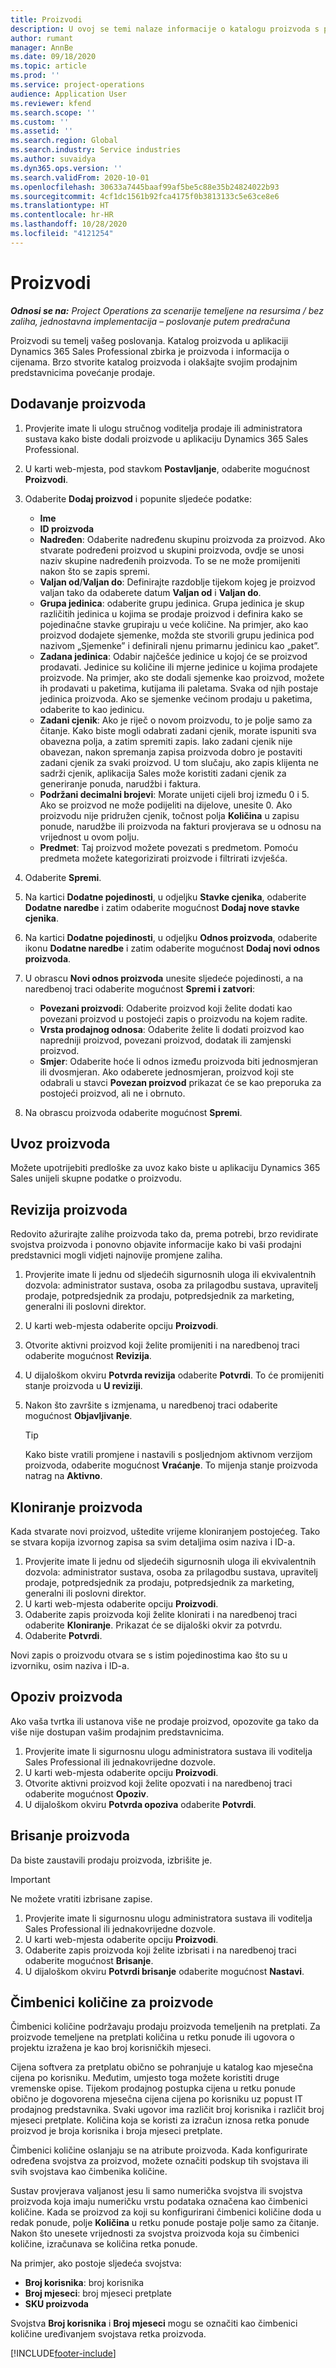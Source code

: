 ```yaml
---
title: Proizvodi
description: U ovoj se temi nalaze informacije o katalogu proizvoda s pomoću kojeg klijentima pružate informacije o proizvodima i cijenama koje nudi vaša tvrtka ili ustanova.
author: rumant
manager: AnnBe
ms.date: 09/18/2020
ms.topic: article
ms.prod: ''
ms.service: project-operations
audience: Application User
ms.reviewer: kfend
ms.search.scope: ''
ms.custom: ''
ms.assetid: ''
ms.search.region: Global
ms.search.industry: Service industries
ms.author: suvaidya
ms.dyn365.ops.version: ''
ms.search.validFrom: 2020-10-01
ms.openlocfilehash: 30633a7445baaf99af5be5c88e35b24824022b93
ms.sourcegitcommit: 4cf1dc1561b92fca4175f0b3813133c5e63ce8e6
ms.translationtype: HT
ms.contentlocale: hr-HR
ms.lasthandoff: 10/28/2020
ms.locfileid: "4121254"
---
```

# <a name="products"></a>Proizvodi

_**Odnosi se na:** Project Operations za scenarije temeljene na resursima / bez zaliha, jednostavna implementacija – poslovanje putem predračuna_

Proizvodi su temelj vašeg poslovanja. Katalog proizvoda u aplikaciji Dynamics 365 Sales Professional zbirka je proizvoda i informacija o cijenama. Brzo stvorite katalog proizvoda i olakšajte svojim prodajnim predstavnicima povećanje prodaje.

## <a name="add-a-product"></a>Dodavanje proizvoda

1.  Provjerite imate li ulogu stručnog voditelja prodaje ili administratora sustava kako biste dodali proizvode u aplikaciju Dynamics 365 Sales Professional.
2.  U karti web-mjesta, pod stavkom **Postavljanje**, odaberite mogućnost **Proizvodi**.
3.  Odaberite **Dodaj proizvod** i popunite sljedeće podatke:

    -  **Ime**
    -  **ID proizvoda**
    -  **Nadređen**: Odaberite nadređenu skupinu proizvoda za proizvod. Ako stvarate podređeni proizvod u skupini proizvoda, ovdje se unosi naziv skupine nadređenih proizvoda. To se ne može promijeniti nakon što se zapis spremi.
    -  **Valjan od**/**Valjan do**: Definirajte razdoblje tijekom kojeg je proizvod valjan tako da odaberete datum **Valjan od** i **Valjan do**.
    -  **Grupa jedinica**: odaberite grupu jedinica. Grupa jedinica je skup različitih jedinica u kojima se prodaje proizvod i definira kako se pojedinačne stavke grupiraju u veće količine. Na primjer, ako kao proizvod dodajete sjemenke, možda ste stvorili grupu jedinica pod nazivom „Sjemenke” i definirali njenu primarnu jedinicu kao „paket”.
    -  **Zadana jedinica**: Odabir najčešće jedinice u kojoj će se proizvod prodavati. Jedinice su količine ili mjerne jedinice u kojima prodajete proizvode. Na primjer, ako ste dodali sjemenke kao proizvod, možete ih prodavati u paketima, kutijama ili paletama. Svaka od njih postaje jedinica proizvoda. Ako se sjemenke većinom prodaju u paketima, odaberite to kao jedinicu.
    -  **Zadani cjenik**: Ako je riječ o novom proizvodu, to je polje samo za čitanje. Kako biste mogli odabrati zadani cjenik, morate ispuniti sva obavezna polja, a zatim spremiti zapis. Iako zadani cjenik nije obavezan, nakon spremanja zapisa proizvoda dobro je postaviti zadani cjenik za svaki proizvod. U tom slučaju, ako zapis klijenta ne sadrži cjenik, aplikacija Sales može koristiti zadani cjenik za generiranje ponuda, narudžbi i faktura.
    -  **Podržani decimalni brojevi**: Morate unijeti cijeli broj između 0 i 5. Ako se proizvod ne može podijeliti na dijelove, unesite 0. Ako proizvodu nije pridružen cjenik, točnost polja **Količina** u zapisu ponude, narudžbe ili proizvoda na fakturi provjerava se u odnosu na vrijednost u ovom polju.
    -  **Predmet**: Taj proizvod možete povezati s predmetom. Pomoću predmeta možete kategorizirati proizvode i filtrirati izvješća.

4.  Odaberite **Spremi**.
5.  Na kartici **Dodatne pojedinosti**, u odjeljku **Stavke cjenika**, odaberite **Dodatne naredbe** i zatim odaberite mogućnost **Dodaj nove stavke cjenika**.
7.  Na kartici **Dodatne pojedinosti**, u odjeljku **Odnos proizvoda**, odaberite ikonu **Dodatne naredbe** i zatim odaberite mogućnost **Dodaj novi odnos proizvoda**.
8.  U obrascu **Novi odnos proizvoda** unesite sljedeće pojedinosti, a na naredbenoj traci odaberite mogućnost **Spremi i zatvori**:

    -   **Povezani proizvodi**: Odaberite proizvod koji želite dodati kao povezani proizvod u postojeći zapis o proizvodu na kojem radite.
    -   **Vrsta prodajnog odnosa**: Odaberite želite li dodati proizvod kao napredniji proizvod, povezani proizvod, dodatak ili zamjenski proizvod.
    -   **Smjer**: Odaberite hoće li odnos između proizvoda biti jednosmjeran ili dvosmjeran. Ako odaberete jednosmjeran, proizvod koji ste odabrali u stavci **Povezan proizvod** prikazat će se kao preporuka za postojeći proizvod, ali ne i obrnuto.

9.  Na obrascu proizvoda odaberite mogućnost **Spremi**.

## <a name="import-products"></a>Uvoz proizvoda

Možete upotrijebiti predloške za uvoz kako biste u aplikaciju Dynamics 365 Sales unijeli skupne podatke o proizvodu.

## <a name="revise-a-product"></a>Revizija proizvoda

Redovito ažurirajte zalihe proizvoda tako da, prema potrebi, brzo revidirate svojstva proizvoda i ponovno objavite informacije kako bi vaši prodajni predstavnici mogli vidjeti najnovije promjene zaliha.

1.  Provjerite imate li jednu od sljedećih sigurnosnih uloga ili ekvivalentnih dozvola: administrator sustava, osoba za prilagodbu sustava, upravitelj prodaje, potpredsjednik za prodaju, potpredsjednik za marketing, generalni ili poslovni direktor.
2.  U karti web-mjesta odaberite opciju **Proizvodi**.
3.  Otvorite aktivni proizvod koji želite promijeniti i na naredbenoj traci odaberite mogućnost **Revizija**.
4.  U dijaloškom okviru **Potvrda revizija** odaberite **Potvrdi**. To će promijeniti stanje proizvoda u **U reviziji**.
5.  Nakon što završite s izmjenama, u naredbenoj traci odaberite mogućnost **Objavljivanje**.

    > [!TIP]
    > Kako biste vratili promjene i nastavili s posljednjom aktivnom verzijom proizvoda, odaberite mogućnost **Vraćanje**. To mijenja stanje proizvoda natrag na **Aktivno**.

## <a name="clone-a-product"></a>Kloniranje proizvoda 

Kada stvarate novi proizvod, uštedite vrijeme kloniranjem postojećeg. Tako se stvara kopija izvornog zapisa sa svim detaljima osim naziva i ID-a.

1.  Provjerite imate li jednu od sljedećih sigurnosnih uloga ili ekvivalentnih dozvola: administrator sustava, osoba za prilagodbu sustava, upravitelj prodaje, potpredsjednik za prodaju, potpredsjednik za marketing, generalni ili poslovni direktor.
2.  U karti web-mjesta odaberite opciju **Proizvodi**.
3.  Odaberite zapis proizvoda koji želite klonirati i na naredbenoj traci odaberite **Kloniranje**. Prikazat će se dijaloški okvir za potvrdu.
4.  Odaberite **Potvrdi**.

Novi zapis o proizvodu otvara se s istim pojedinostima kao što su u izvorniku, osim naziva i ID-a.

## <a name="retire-a-product"></a>Opoziv proizvoda 

Ako vaša tvrtka ili ustanova više ne prodaje proizvod, opozovite ga tako da više nije dostupan vašim prodajnim predstavnicima.

1.  Provjerite imate li sigurnosnu ulogu administratora sustava ili voditelja Sales Professional ili jednakovrijedne dozvole.
2.  U karti web-mjesta odaberite opciju **Proizvodi**.
3.  Otvorite aktivni proizvod koji želite opozvati i na naredbenoj traci odaberite mogućnost **Opoziv**.
4.  U dijaloškom okviru **Potvrda opoziva** odaberite **Potvrdi**.


## <a name="delete-a-product"></a>Brisanje proizvoda

Da biste zaustavili prodaju proizvoda, izbrišite je.

> [!IMPORTANT]
> Ne možete vratiti izbrisane zapise.

1.  Provjerite imate li sigurnosnu ulogu administratora sustava ili voditelja Sales Professional ili jednakovrijedne dozvole.
2.  U karti web-mjesta odaberite opciju **Proizvodi**.
3.  Odaberite zapis proizvoda koji želite izbrisati i na naredbenoj traci odaberite mogućnost **Brisanje**.
4.  U dijaloškom okviru **Potvrdi brisanje** odaberite mogućnost **Nastavi**.
 
 ## <a name="quantity-factors-for-products"></a>Čimbenici količine za proizvode

Čimbenici količine podržavaju prodaju proizvoda temeljenih na pretplati. Za proizvode temeljene na pretplati količina u retku ponude ili ugovora o projektu izražena je kao broj korisničkih mjeseci.

Cijena softvera za pretplatu obično se pohranjuje u katalog kao mjesečna cijena po korisniku. Međutim, umjesto toga možete koristiti druge vremenske opise. Tijekom prodajnog postupka cijena u retku ponude obično je dogovorena mjesečna cijena cijena po korisniku uz popust IT prodajnog predstavnika. Svaki ugovor ima različit broj korisnika i različit broj mjeseci pretplate. Količina koja se koristi za izračun iznosa retka ponude proizvod je broja korisnika i broja mjeseci pretplate.

Čimbenici količine oslanjaju se na atribute proizvoda. Kada konfigurirate određena svojstva za proizvod, možete označiti podskup tih svojstava ili svih svojstava kao čimbenika količine.

Sustav provjerava valjanost jesu li samo numerička svojstva ili svojstva proizvoda koja imaju numeričku vrstu podataka označena kao čimbenici količine. Kada se proizvod za koji su konfigurirani čimbenici količine doda u redak ponude, polje **Količina** u retku ponude postaje polje samo za čitanje. Nakon što unesete vrijednosti za svojstva proizvoda koja su čimbenici količine, izračunava se količina retka ponude.

Na primjer, ako postoje sljedeća svojstva: 

- **Broj korisnika**: broj korisnika 
- **Broj mjeseci**: broj mjeseci pretplate
- **SKU proizvoda** 

Svojstva **Broj korisnika** i **Broj mjeseci** mogu se označiti kao čimbenici količine uređivanjem svojstava retka proizvoda. 


[!INCLUDE[footer-include](../includes/footer-banner.md)]
